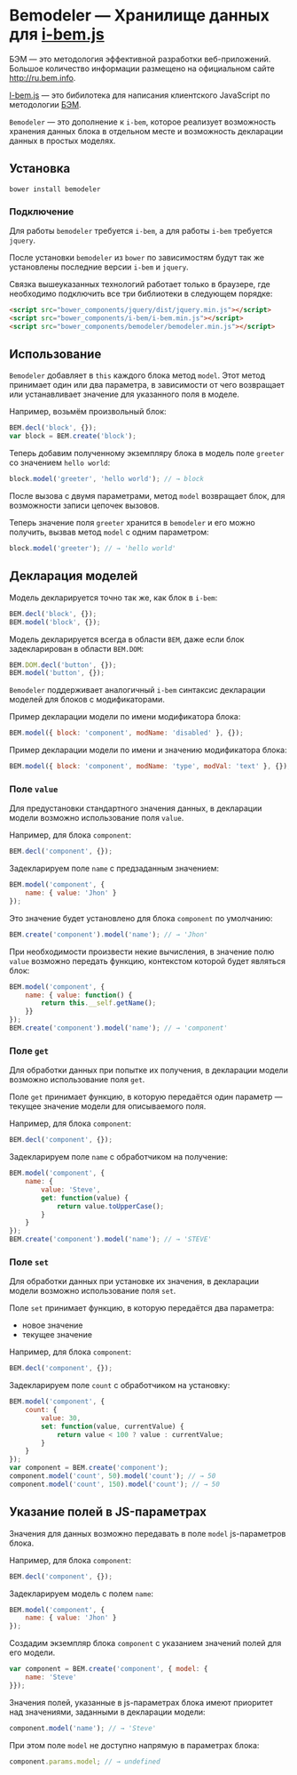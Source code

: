 # Bemodeler — Хранилище данных для [i-bem.js](http://tenorok.github.io/get-i-bem/)

БЭМ — это методология эффективной разработки веб-приложений.
Большое количество информации размещено на официальном сайте http://ru.bem.info.

[I-bem.js](http://tenorok.github.io/get-i-bem/) — это бибилотека для
написания клиентского JavaScript по методологии [БЭМ](http://ru.bem.info/libs/bem-bl/dev/desktop.sets/i-bem/).

`Bemodeler` — это дополнение к `i-bem`, которое реализует
возможность хранения данных блока в отдельном месте и
возможность декларации данных в простых моделях.

## Установка

    bower install bemodeler

### Подключение

Для работы `bemodeler` требуется `i-bem`, а для работы `i-bem` требуется `jquery`.

После установки `bemodeler` из `bower` по зависимостям будут так же установлены последние версии `i-bem` и `jquery`.

Связка вышеуказанных технологий работает только в браузере,
где необходимо подключить все три библиотеки в следующем порядке:

```html
<script src="bower_components/jquery/dist/jquery.min.js"></script>
<script src="bower_components/i-bem/i-bem.min.js"></script>
<script src="bower_components/bemodeler/bemodeler.min.js"></script>
```

## Использование

`Bemodeler` добавляет в `this` каждого блока метод `model`.
Этот метод принимает один или два параметра, в зависимости от чего
возвращает или устанавливает значение для указанного поля в моделе.

Например, возьмём произвольный блок:

```js
BEM.decl('block', {});
var block = BEM.create('block');
```

Теперь добавим полученному экземпляру блока в модель
поле `greeter` со значением `hello world`:

```js
block.model('greeter', 'hello world'); // → block
```

После вызова с двумя параметрами, метод `model` возвращает
блок, для возможности записи цепочек вызовов.

Теперь значение поля `greeter` хранится в `bemodeler` и его можно
получить, вызвав метод `model` с одним параметром:

```js
block.model('greeter'); // → 'hello world'
```

## Декларация моделей

Модель декларируется точно так же, как блок в `i-bem`:

```js
BEM.decl('block', {});
BEM.model('block', {});
```

Модель декларируется всегда в области `BEM`,
даже если блок задекларирован в области `BEM.DOM`:

```js
BEM.DOM.decl('button', {});
BEM.model('button', {});
```

`Bemodeler` поддерживает аналогичный `i-bem` синтаксис декларации моделей для блоков с модификаторами.

Пример декларации модели по имени модификатора блока:

```js
BEM.model({ block: 'component', modName: 'disabled' }, {});
```

Пример декларации модели по имени и значению модификатора блока:

```js
BEM.model({ block: 'component', modName: 'type', modVal: 'text' }, {});
```

### Поле `value`

Для предустановки стандартного значения данных,
в декларации модели возможно использование поля `value`.

Например, для блока `component`:

```js
BEM.decl('component', {});
```

Задекларируем поле `name` с предзаданным значением:

```js
BEM.model('component', {
    name: { value: 'Jhon' }
});
```

Это значение будет установлено для блока `component` по умолчанию:

```js
BEM.create('component').model('name'); // → 'Jhon'
```

При необходимости произвести некие вычисления, в значение полю `value` возможно передать функцию, контекстом которой будет являться блок:

```js
BEM.model('component', {
    name: { value: function() {
        return this.__self.getName();
    }}
});
BEM.create('component').model('name'); // → 'component'
```

### Поле `get`

Для обработки данных при попытке их получения,
в декларации модели возможно использование поля `get`.

Поле `get` принимает функцию, в которую передаётся
один параметр — текущее значение модели для описываемого поля.

Например, для блока `component`:

```js
BEM.decl('component', {});
```

Задекларируем поле `name` с обработчиком на получение:

```js
BEM.model('component', {
    name: {
        value: 'Steve',
        get: function(value) {
            return value.toUpperCase();
        }
    }
});
BEM.create('component').model('name'); // → 'STEVE'
```

### Поле `set`

Для обработки данных при установке их значения,
в декларации модели возможно использование поля `set`.

Поле `set` принимает функцию, в которую передаётся два параметра:
* новое значение
* текущее значение

Например, для блока `component`:

```js
BEM.decl('component', {});
```

Задекларируем поле `count` с обработчиком на установку:

```js
BEM.model('component', {
    count: {
        value: 30,
        set: function(value, currentValue) {
            return value < 100 ? value : currentValue;
        }
    }
});
var component = BEM.create('component');
component.model('count', 50).model('count'); // → 50
component.model('count', 150).model('count'); // → 50
```

## Указание полей в JS-параметрах

Значения для данных возможно передавать в поле `model` js-параметров блока.

Например, для блока `component`:

```js
BEM.decl('component', {});
```

Задекларируем модель с полем `name`:

```js
BEM.model('component', {
    name: { value: 'Jhon' }
});
```

Создадим экземпляр блока `component` с указанием
значений полей для его модели.

```js
var component = BEM.create('component', { model: {
    name: 'Steve'
}});
```

Значения полей, указанные в js-параметрах блока имеют приоритет над
значениями, заданными в декларации модели:

```js
component.model('name'); // → 'Steve'
```

При этом поле `model` не доступно напрямую в параметрах блока:

```js
component.params.model; // → undefined
```
